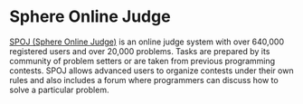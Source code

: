 # Sphere Online Judge

[SPOJ  (Sphere Online Judge)](www.spoj.com) is an online judge system with over 640,000 registered users and over 20,000 problems. Tasks are prepared by its community of problem setters or are taken from previous programming contests. SPOJ allows advanced users to organize contests under their own rules and also includes a forum where programmers can discuss how to solve a particular problem. 